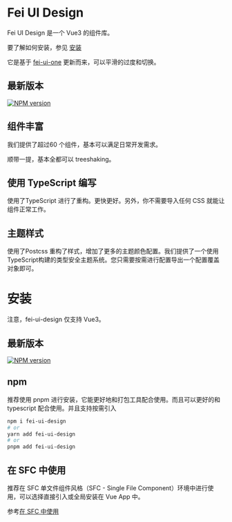 # Fei UI Design

Fei UI Design 是一个 Vue3 的组件库。

要了解如何安装，参见 [安装](/guide/installation.html)

它是基于 [fei-ui-one](https://ymf-930.gitee.io/fei-ui-one/#/guide) 更新而来，可以平滑的过度和切换。

## 最新版本

[![NPM version](https://img.shields.io/npm/v/fei-ui-design.svg)](https://www.npmjs.com/package/fei-ui-design)

## 组件丰富

我们提供了超过60 个组件，基本可以满足日常开发需求。

顺带一提，基本全都可以 treeshaking。

## 使用 TypeScript 编写

使用了TypeScript 进行了重构。更快更好。另外，你不需要导入任何 CSS 就能让组件正常工作。

## 主题样式

使用了Postcss 重构了样式，增加了更多的主题颜色配置。我们提供了一个使用TypeScript构建的类型安全主题系统。您只需要按需进行配置导出一个配置覆盖对象即可。

# 安装

注意，fei-ui-design 仅支持 Vue3。

## 最新版本

[![NPM version](https://img.shields.io/npm/v/fei-ui-design.svg)](https://www.npmjs.com/package/fei-ui-design)

## npm

推荐使用 pnpm 进行安装，它能更好地和打包工具配合使用。而且可以更好的和 typescript 配合使用。并且支持按需引入

```sh
npm i fei-ui-design
# or
yarn add fei-ui-design
# or
pnpm add fei-ui-design
```

## 在 SFC 中使用

推荐在 SFC 单文件组件风格（SFC - Single File Component）环境中进行使用，可以选择直接引入或全局安装在 Vue App 中。

参考[在 SFC 中使用](/guide/usage-sfc.html)
